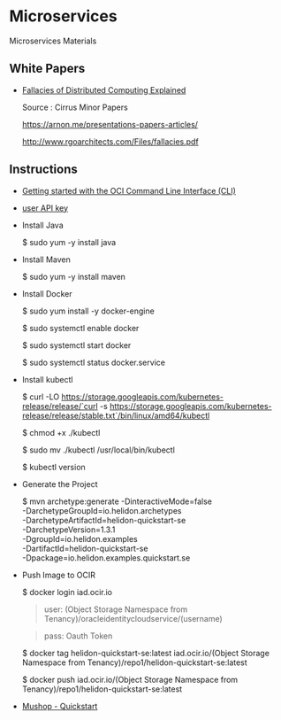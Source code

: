 # Microservices

Microservices Materials

## White Papers

* [Fallacies of Distributed Computing Explained](./wp/wp-08fallacies-distributedcomputing.pdf)

   Source : Cirrus Minor Papers

   <https://arnon.me/presentations-papers-articles/>

   <http://www.rgoarchitects.com/Files/fallacies.pdf>


## Instructions

* [Getting started with the OCI Command Line Interface (CLI)](https://oracle.github.io/learning-library/oci-library/DevOps/OCI_CLI/OCI_CLI_HOL.html)

* [user API key](https://docs.cloud.oracle.com/iaas/Content/API/Concepts/apisigningkey.htm#How)

* Install Java

   $ sudo yum -y install java

* Install Maven

   $ sudo yum -y install maven

* Install Docker

   $ sudo yum install -y docker-engine

   $ sudo systemctl enable docker

   $ sudo systemctl start docker

   $ sudo systemctl status docker.service

* Install kubectl

   $  curl -LO https://storage.googleapis.com/kubernetes-release/release/`curl -s https://storage.googleapis.com/kubernetes-release/release/stable.txt`/bin/linux/amd64/kubectl

   $ chmod +x ./kubectl

   $ sudo mv ./kubectl /usr/local/bin/kubectl

   $ kubectl version

* Generate the Project

   $ mvn archetype:generate -DinteractiveMode=false \
    -DarchetypeGroupId=io.helidon.archetypes \
    -DarchetypeArtifactId=helidon-quickstart-se \
    -DarchetypeVersion=1.3.1 \
    -DgroupId=io.helidon.examples \
    -DartifactId=helidon-quickstart-se \
    -Dpackage=io.helidon.examples.quickstart.se



* Push Image to OCIR

   $ docker login iad.ocir.io

   > user: (Object Storage Namespace from Tenancy)/oracleidentitycloudservice/(username)

   > pass: Oauth Token

   $ docker tag helidon-quickstart-se:latest iad.ocir.io/(Object Storage Namespace from Tenancy)/repo1/helidon-quickstart-se:latest

   $ docker push iad.ocir.io/(Object Storage Namespace from Tenancy)/repo1/helidon-quickstart-se:latest


* [Mushop - Quickstart](https://github.com/oracle-quickstart/oci-cloudnative)
